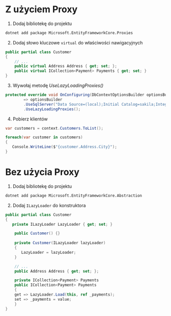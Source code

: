 
# Z użyciem Proxy


1. Dodaj bibliotekę do projektu
~~~ bash
dotnet add package Microsoft.EntityFrameworkCore.Proxies
~~~

2. Dodaj słowo kluczowe `virtual` do właściwości nawigacyjnych
~~~ csharp
public partial class Customer
{
    // ...
    public virtual Address Address { get; set; };
    public virtual ICollection<Payment> Payments { get; set; } 
}
~~~

3. Wywołaj metodę _UseLazyLoadingProxies()_
~~~ csharp
protected override void OnConfiguring(DbContextOptionsBuilder optionsBuilder)
        => optionsBuilder
        .UseSqlServer("Data Source=(local);Initial Catalog=sakila;Integrated Security=True;TrustServerCertificate=True")
        .UseLazyLoadingProxies();
~~~        

4. Pobierz klientów
~~~ csharp
var customers = context.Customers.ToList();

foreach(var customer in customers)
{
   Console.WriteLine($"{customer.Address.City}");
}
~~~


# Bez użycia Proxy


1. Dodaj bibliotekę do projektu
~~~ bash
dotnet add package Microsoft.EntityFrameworkCore.Abstraction
~~~

2. Dodaj `ILazyLoader` do konstruktora
~~~ csharp
public partial class Customer
{
   private ILazyLoader LazyLoader { get; set; }

	public Customer() {}
	  
	private Customer(ILazyLoader lazyLoader) 
	{ 
	   LazyLoader = lazyLoader; 
	}

    // ...
    public Address Address { get; set; };

    private ICollection<Payment> Payments 
    public ICollection<Payment> Payments 
    {
    get => LazyLoader.Load(this, ref _payments); 
    set => _payments = value;
    }
}
~~~
